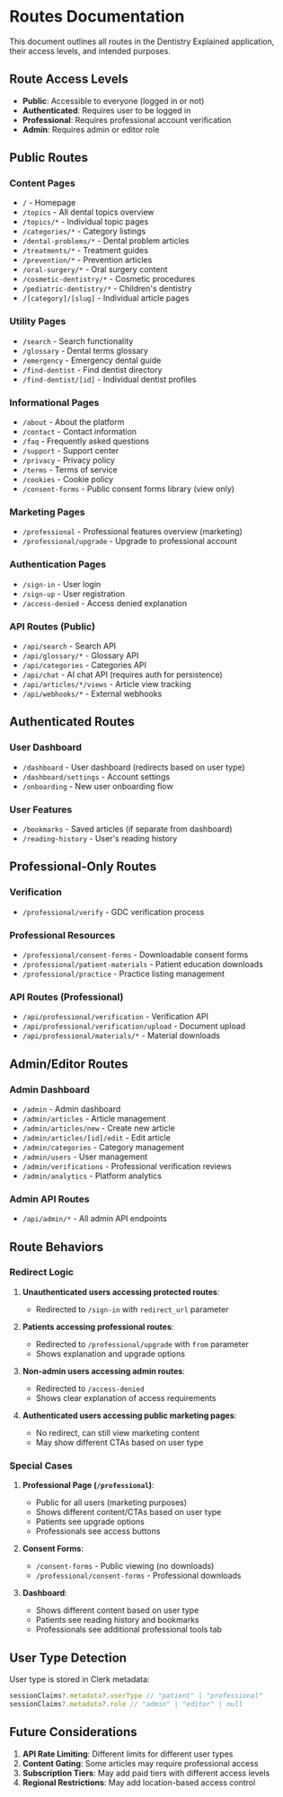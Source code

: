 # Routes Documentation

This document outlines all routes in the Dentistry Explained application, their access levels, and intended purposes.

## Route Access Levels

- **Public**: Accessible to everyone (logged in or not)
- **Authenticated**: Requires user to be logged in
- **Professional**: Requires professional account verification
- **Admin**: Requires admin or editor role

## Public Routes

### Content Pages
- `/` - Homepage
- `/topics` - All dental topics overview
- `/topics/*` - Individual topic pages
- `/categories/*` - Category listings
- `/dental-problems/*` - Dental problem articles
- `/treatments/*` - Treatment guides
- `/prevention/*` - Prevention articles
- `/oral-surgery/*` - Oral surgery content
- `/cosmetic-dentistry/*` - Cosmetic procedures
- `/pediatric-dentistry/*` - Children's dentistry
- `/[category]/[slug]` - Individual article pages

### Utility Pages
- `/search` - Search functionality
- `/glossary` - Dental terms glossary
- `/emergency` - Emergency dental guide
- `/find-dentist` - Find dentist directory
- `/find-dentist/[id]` - Individual dentist profiles

### Informational Pages
- `/about` - About the platform
- `/contact` - Contact information
- `/faq` - Frequently asked questions
- `/support` - Support center
- `/privacy` - Privacy policy
- `/terms` - Terms of service
- `/cookies` - Cookie policy
- `/consent-forms` - Public consent forms library (view only)

### Marketing Pages
- `/professional` - Professional features overview (marketing)
- `/professional/upgrade` - Upgrade to professional account

### Authentication Pages
- `/sign-in` - User login
- `/sign-up` - User registration
- `/access-denied` - Access denied explanation

### API Routes (Public)
- `/api/search` - Search API
- `/api/glossary/*` - Glossary API
- `/api/categories` - Categories API
- `/api/chat` - AI chat API (requires auth for persistence)
- `/api/articles/*/views` - Article view tracking
- `/api/webhooks/*` - External webhooks

## Authenticated Routes

### User Dashboard
- `/dashboard` - User dashboard (redirects based on user type)
- `/dashboard/settings` - Account settings
- `/onboarding` - New user onboarding flow

### User Features
- `/bookmarks` - Saved articles (if separate from dashboard)
- `/reading-history` - User's reading history

## Professional-Only Routes

### Verification
- `/professional/verify` - GDC verification process

### Professional Resources
- `/professional/consent-forms` - Downloadable consent forms
- `/professional/patient-materials` - Patient education downloads
- `/professional/practice` - Practice listing management

### API Routes (Professional)
- `/api/professional/verification` - Verification API
- `/api/professional/verification/upload` - Document upload
- `/api/professional/materials/*` - Material downloads

## Admin/Editor Routes

### Admin Dashboard
- `/admin` - Admin dashboard
- `/admin/articles` - Article management
- `/admin/articles/new` - Create new article
- `/admin/articles/[id]/edit` - Edit article
- `/admin/categories` - Category management
- `/admin/users` - User management
- `/admin/verifications` - Professional verification reviews
- `/admin/analytics` - Platform analytics

### Admin API Routes
- `/api/admin/*` - All admin API endpoints

## Route Behaviors

### Redirect Logic

1. **Unauthenticated users accessing protected routes**:
   - Redirected to `/sign-in` with `redirect_url` parameter

2. **Patients accessing professional routes**:
   - Redirected to `/professional/upgrade` with `from` parameter
   - Shows explanation and upgrade options

3. **Non-admin users accessing admin routes**:
   - Redirected to `/access-denied`
   - Shows clear explanation of access requirements

4. **Authenticated users accessing public marketing pages**:
   - No redirect, can still view marketing content
   - May show different CTAs based on user type

### Special Cases

1. **Professional Page (`/professional`)**:
   - Public for all users (marketing purposes)
   - Shows different content/CTAs based on user type
   - Patients see upgrade options
   - Professionals see access buttons

2. **Consent Forms**:
   - `/consent-forms` - Public viewing (no downloads)
   - `/professional/consent-forms` - Professional downloads

3. **Dashboard**:
   - Shows different content based on user type
   - Patients see reading history and bookmarks
   - Professionals see additional professional tools tab

## User Type Detection

User type is stored in Clerk metadata:
```javascript
sessionClaims?.metadata?.userType // "patient" | "professional"
sessionClaims?.metadata?.role // "admin" | "editor" | null
```

## Future Considerations

1. **API Rate Limiting**: Different limits for different user types
2. **Content Gating**: Some articles may require professional access
3. **Subscription Tiers**: May add paid tiers with different access levels
4. **Regional Restrictions**: May add location-based access control